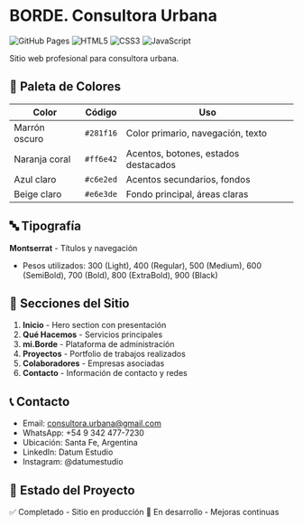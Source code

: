 # BORDE. Consultora Urbana

![GitHub Pages](https://img.shields.io/badge/GitHub%20Pages-Deployed-success)
![HTML5](https://img.shields.io/badge/HTML5-E34F26?logo=html5&logoColor=white)
![CSS3](https://img.shields.io/badge/CSS3-1572B6?logo=css3&logoColor=white)
![JavaScript](https://img.shields.io/badge/JavaScript-F7DF1E?logo=javascript&logoColor=black)

Sitio web profesional para consultora urbana.

## 🎨 Paleta de Colores

| Color | Código | Uso |
|-------|--------|-----|
| Marrón oscuro | `#281f16` | Color primario, navegación, texto |
| Naranja coral | `#ff6e42` | Acentos, botones, estados destacados |
| Azul claro | `#c6e2ed` | Acentos secundarios, fondos |
| Beige claro | `#e6e3de` | Fondo principal, áreas claras |

## 🔤 Tipografía

**Montserrat** - Títulos y navegación
- Pesos utilizados: 300 (Light), 400 (Regular), 500 (Medium), 600 (SemiBold), 700 (Bold), 800 (ExtraBold), 900 (Black)

## 🎯 Secciones del Sitio

1. **Inicio** - Hero section con presentación
2. **Qué Hacemos** - Servicios principales
3. **mi.Borde** - Plataforma de administración
4. **Proyectos** - Portfolio de trabajos realizados
5. **Colaboradores** - Empresas asociadas
6. **Contacto** - Información de contacto y redes

## 📞 Contacto

- Email: consultora.urbana@gmail.com
- WhatsApp: +54 9 342 477-7230
- Ubicación: Santa Fe, Argentina
- LinkedIn: Datum Estudio
- Instagram: @datumestudio

## 🚧 Estado del Proyecto

✅ Completado - Sitio en producción
🔄 En desarrollo - Mejoras continuas
